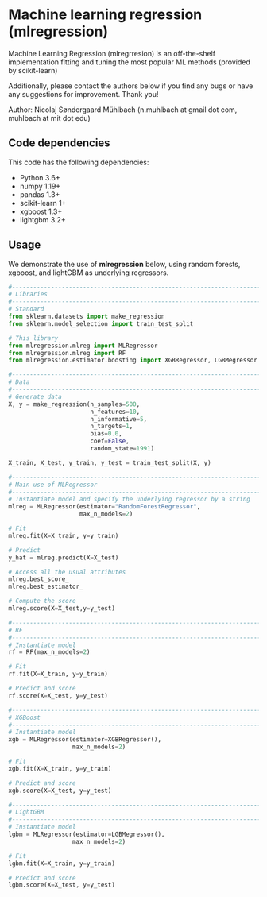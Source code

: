
# Machine learning regression (mlregression)

Machine Learning Regression (mlregrresion) is an off-the-shelf implementation fitting and tuning the most popular ML methods (provided by scikit-learn)

Additionally, please contact the authors below if you find any bugs or have any suggestions for improvement. Thank you!

Author: Nicolaj Søndergaard Mühlbach (n.muhlbach at gmail dot com, muhlbach at mit dot edu) 

## Code dependencies
This code has the following dependencies:

- Python 3.6+
- numpy 1.19+
- pandas 1.3+
- scikit-learn 1+
- xgboost 1.3+
- lightgbm 3.2+

## Usage
We demonstrate the use of __mlregression__ below, using random forests, xgboost, and lightGBM as underlying regressors.

```python
#------------------------------------------------------------------------------
# Libraries
#------------------------------------------------------------------------------
# Standard
from sklearn.datasets import make_regression
from sklearn.model_selection import train_test_split

# This library
from mlregression.mlreg import MLRegressor
from mlregression.mlreg import RF
from mlregression.estimator.boosting import XGBRegressor, LGBMegressor

#------------------------------------------------------------------------------
# Data
#------------------------------------------------------------------------------
# Generate data
X, y = make_regression(n_samples=500,
                       n_features=10, 
                       n_informative=5,
                       n_targets=1,
                       bias=0.0,
                       coef=False,
                       random_state=1991)

X_train, X_test, y_train, y_test = train_test_split(X, y)

#------------------------------------------------------------------------------
# Main use of MLRegressor
#------------------------------------------------------------------------------
# Instantiate model and specify the underlying regressor by a string
mlreg = MLRegressor(estimator="RandomForestRegressor",
                    max_n_models=2)

# Fit
mlreg.fit(X=X_train, y=y_train)

# Predict
y_hat = mlreg.predict(X=X_test)

# Access all the usual attributes
mlreg.best_score_
mlreg.best_estimator_

# Compute the score
mlreg.score(X=X_test,y=y_test)

#------------------------------------------------------------------------------
# RF
#------------------------------------------------------------------------------
# Instantiate model
rf = RF(max_n_models=2)

# Fit
rf.fit(X=X_train, y=y_train)

# Predict and score
rf.score(X=X_test, y=y_test)

#------------------------------------------------------------------------------
# XGBoost
#------------------------------------------------------------------------------
# Instantiate model
xgb = MLRegressor(estimator=XGBRegressor(),
                  max_n_models=2)

# Fit
xgb.fit(X=X_train, y=y_train)

# Predict and score
xgb.score(X=X_test, y=y_test)

#------------------------------------------------------------------------------
# LightGBM
#------------------------------------------------------------------------------
# Instantiate model
lgbm = MLRegressor(estimator=LGBMegressor(),
                  max_n_models=2)

# Fit
lgbm.fit(X=X_train, y=y_train)

# Predict and score
lgbm.score(X=X_test, y=y_test)
```

<!-- ## Example
We provide an example script in `demo.py`. -->
